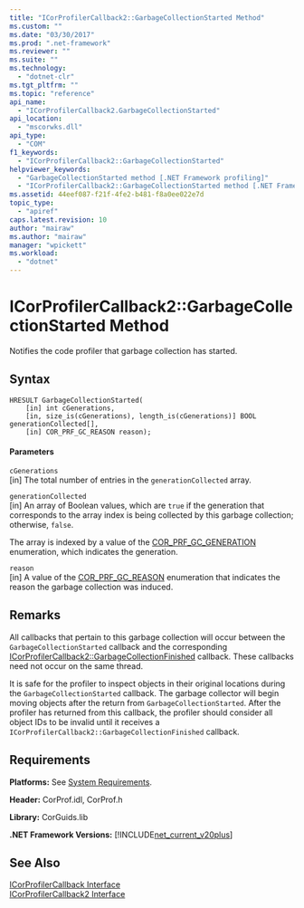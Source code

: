 ```yaml
---
title: "ICorProfilerCallback2::GarbageCollectionStarted Method"
ms.custom: ""
ms.date: "03/30/2017"
ms.prod: ".net-framework"
ms.reviewer: ""
ms.suite: ""
ms.technology: 
  - "dotnet-clr"
ms.tgt_pltfrm: ""
ms.topic: "reference"
api_name: 
  - "ICorProfilerCallback2.GarbageCollectionStarted"
api_location: 
  - "mscorwks.dll"
api_type: 
  - "COM"
f1_keywords: 
  - "ICorProfilerCallback2::GarbageCollectionStarted"
helpviewer_keywords: 
  - "GarbageCollectionStarted method [.NET Framework profiling]"
  - "ICorProfilerCallback2::GarbageCollectionStarted method [.NET Framework profiling]"
ms.assetid: 44eef087-f21f-4fe2-b481-f8a0ee022e7d
topic_type: 
  - "apiref"
caps.latest.revision: 10
author: "mairaw"
ms.author: "mairaw"
manager: "wpickett"
ms.workload: 
  - "dotnet"
---
```

# ICorProfilerCallback2::GarbageCollectionStarted Method
Notifies the code profiler that garbage collection has started.  
  
## Syntax  
  
```  
HRESULT GarbageCollectionStarted(  
    [in] int cGenerations,  
    [in, size_is(cGenerations), length_is(cGenerations)] BOOL generationCollected[],  
    [in] COR_PRF_GC_REASON reason);  
```  
  
#### Parameters  
 `cGenerations`  
 [in] The total number of entries in the `generationCollected` array.  
  
 `generationCollected`  
 [in] An array of Boolean values, which are `true` if the generation that corresponds to the array index is being collected by this garbage collection; otherwise, `false`.  
  
 The array is indexed by a value of the [COR_PRF_GC_GENERATION](../../../../docs/framework/unmanaged-api/profiling/cor-prf-gc-generation-enumeration.md) enumeration, which indicates the generation.  
  
 `reason`  
 [in] A value of the [COR_PRF_GC_REASON](../../../../docs/framework/unmanaged-api/profiling/cor-prf-gc-reason-enumeration.md) enumeration that indicates the reason the garbage collection was induced.  
  
## Remarks  
 All callbacks that pertain to this garbage collection will occur between the `GarbageCollectionStarted` callback and the corresponding [ICorProfilerCallback2::GarbageCollectionFinished](../../../../docs/framework/unmanaged-api/profiling/icorprofilercallback2-garbagecollectionfinished-method.md) callback. These callbacks need not occur on the same thread.  
  
 It is safe for the profiler to inspect objects in their original locations during the `GarbageCollectionStarted` callback. The garbage collector will begin moving objects after the return from `GarbageCollectionStarted`. After the profiler has returned from this callback, the profiler should consider all object IDs to be invalid until it receives a `ICorProfilerCallback2::GarbageCollectionFinished` callback.  
  
## Requirements  
 **Platforms:** See [System Requirements](../../../../docs/framework/get-started/system-requirements.md).  
  
 **Header:** CorProf.idl, CorProf.h  
  
 **Library:** CorGuids.lib  
  
 **.NET Framework Versions:** [!INCLUDE[net_current_v20plus](../../../../includes/net-current-v20plus-md.md)]  
  
## See Also  
 [ICorProfilerCallback Interface](../../../../docs/framework/unmanaged-api/profiling/icorprofilercallback-interface.md)  
 [ICorProfilerCallback2 Interface](../../../../docs/framework/unmanaged-api/profiling/icorprofilercallback2-interface.md)
